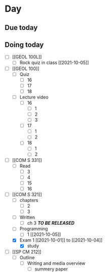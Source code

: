 

# Day 

## Due today


## Doing today
- [ ] [[GEOL 100L]]
	- [ ] Rock quiz in class [[2021-10-05]]
- [ ] [[GEOL 100]]
	- [ ] Quiz 
		- [ ] 16
		- [ ] 17
		- [ ] 18
	- [ ] Lecture  video
		- [ ] 16
			- [ ] 1
			- [ ] 2
			- [ ] 3
		- [ ] 17
			- [ ] 1
			- [ ] 2
		- [ ] 18
			- [ ] 1
			- [ ] 2
- [ ] [[COM S 331]]
	- [ ] Read
		- [ ] 3
		- [ ] 4
		- [ ] 15
		- [ ] 16
- [ ]  [[COM S 321]]
	- [ ]  chapters
		- [ ]  2
		- [ ]  3
	- [ ]  Written
		- [ ]  ch 3 ***TO BE RELEASED***
	- [ ]  Programming
		- [ ]  1 [[2021-10-05]]
	- [x]  Exam 1 [[2021-10-01]] to [[2021-10-04]]
		- [x]  study
- [ ] [[SP CM 212]]
	- [ ] Outline 
		- [ ] Writing and media overview
			- [ ] summery paper
